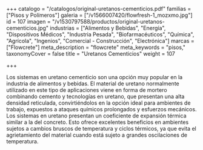 +++
catalogo = "/catalogos/original-uretanos-cementicios.pdf"
familias = ["Pisos y Polímeros"]
galeria = ["/v1566007420/flowfresh-1_mozxmo.jpg"]
id = 107
imagen = "/v1530797588/productos/original-uretanos-cementicios.jpg"
industrias = ["Alimentos y Bebidas", "Energía", "Dispositivos Médicos", "Industria Pesada", "Biofarmacéuticos", "Química", "Agrícola", "Ingenios", "Comercial - Construcción", "Electrónica"]
marcas = ["Flowcrete"]
meta_description = "flowcrete"
meta_keywords = "pisos,"
taxonomyCover = false
title = "Uretanos Cementicios"
weight = 107

+++
<p>Los sistemas en uretano cementicio son una opción muy popular en la industria de alimentos y bebidas. El material de uretano normalmente utilizado en este tipo de aplicaciones viene en forma de mortero combinando cemento y tecnologías en uretano, que presentan una alta densidad reticulada, convirtiéndolos en la opción ideal para ambientes de trabajo, expuestos a ataques químicos prolongados y esfuerzos mecánicos. Los sistemas en uretano presentan un coeficiente de expansión térmica similar a la del concreto. Esto ofrece excelentes beneficios en ambientes sujetos a cambios bruscos de temperatura y ciclos térmicos, ya que evita el agrietamiento del material cuando está sujeto a grandes oscilaciones de temperatura. </p>
<p> </p>
<p> </p>